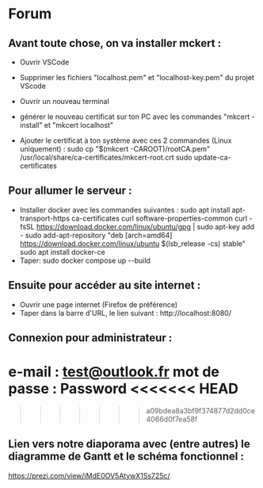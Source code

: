 # Forum

## Avant toute chose, on va installer mckert :
- Ouvrir VSCode
- Supprimer les fichiers "localhost.pem" et "localhost-key.pem" du projet VScode

- Ouvrir un nouveau terminal
- générer le nouveau certificat sur ton PC avec les commandes "mkcert -install" et "mkcert localhost"
- Ajouter le certificat à ton système avec ces 2 commandes (Linux uniquement) :
sudo cp "$(mkcert -CAROOT)/rootCA.pem" /usr/local/share/ca-certificates/mkcert-root.crt
sudo update-ca-certificates


## Pour allumer le serveur :
- Installer docker avec les commandes suivantes :
  sudo apt install apt-transport-https ca-certificates curl software-properties-common
  curl -fsSL https://download.docker.com/linux/ubuntu/gpg | sudo apt-key add -
  sudo add-apt-repository "deb [arch=amd64] https://download.docker.com/linux/ubuntu $(lsb_release -cs) stable"
  sudo apt install docker-ce
- Taper: sudo docker compose up --build

## Ensuite pour accéder au site internet :
- Ouvrir une page internet (Firefox de préférence)
- Taper dans la barre d'URL, le lien suivant :
http://localhost:8080/

## Connexion pour administrateur :
 e-mail : test@outlook.fr
 mot de passe : Password
<<<<<<< HEAD
=======

>>>>>>> a09bdea8a3bf9f374877d2dd0ce4066d0f7ea58f

## Lien vers notre diaporama avec (entre autres) le diagramme de Gantt et le schéma fonctionnel :
https://prezi.com/view/iMdE0OV5AtywX1Ss725c/

